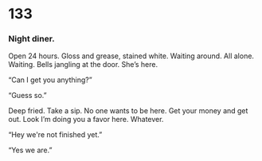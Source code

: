 # 133

### Night diner.

Open 24 hours. Gloss and grease, stained white. Waiting around. All alone. Waiting. Bells jangling at the door. She’s here. 

“Can I get you anything?”

“Guess so.”

Deep fried. Take a sip. No one wants to be here. Get your money and get out. Look I’m doing you a favor here. Whatever. 

“Hey we're not finished yet.”

“Yes we are.”